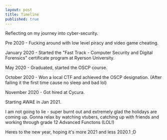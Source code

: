 ```yaml
---
layout: post
title: Timeline
published: true
---
```


Reflecting on my journey into cyber-security.

Pre 2020 - Fucking around with low level piracy and video game cheating.

January 2020 - Started the "Fast Track - Computer Security and Digital Forensics" certificate program at Ryerson University.

May 2020 - Graduated, started the OSCP course.

October 2020 - Won a local CTF and achieved the OSCP designation. (After failing it the first time cause no sleep and bad lol)

November 2020 - Got hired at Cycura.

Starting AWAE in Jan 2021.

I am not going to lie - super burnt out and extremely glad the holidays are coming up. Gonna relax by watching vtubers, catching up with friends and working through grade 12 Advanced Functons (LOL!)

Heres to the new year, hoping it's more 2021 and less 2020.1 ;D


